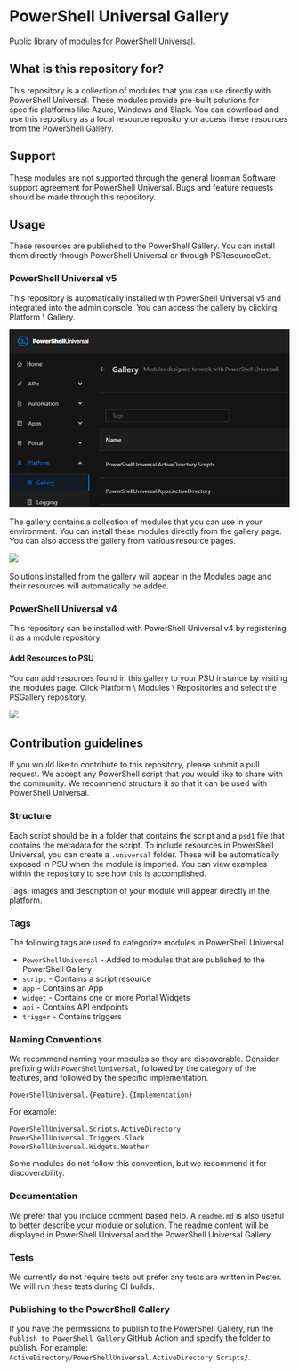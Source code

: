 # PowerShell Universal Gallery

Public library of modules for PowerShell Universal.

## What is this repository for?

This repository is a collection of modules that you can use directly with PowerShell Universal. These modules provide pre-built solutions for specific platforms like Azure, Windows and Slack. You can download and use this repository as a local resource repository or access these resources from the PowerShell Gallery.

## Support

These modules are not supported through the general Ironman Software support agreement for PowerShell Universal. Bugs and feature requests should be made through this repository. 

## Usage

These resources are published to the PowerShell Gallery. You can install them directly through PowerShell Universal or through PSResourceGet. 

### PowerShell Universal v5

This repository is automatically installed with PowerShell Universal v5 and integrated into the admin console. You can access the gallery by clicking Platform \ Gallery.

![](/images/library.png)

The gallery contains a collection of modules that you can use in your environment. You can install these modules directly from the gallery page. You can also access the gallery from various resource pages.

![](/images/library-button.png)

Solutions installed from the gallery will appear in the Modules page and their resources will automatically be added.

### PowerShell Universal v4

This repository can be installed with PowerShell Universal v4 by registering it as a module repository.
 
#### Add Resources to PSU

You can add resources found in this gallery to your PSU instance by visiting the modules page.  Click Platform \ Modules \ Repositories and select the PSGallery repository.

![](/images/modules.png)

## Contribution guidelines

If you would like to contribute to this repository, please submit a pull request. We accept any PowerShell script that you would like to share with the community. We recommend structure it so that it can be used with PowerShell Universal.

### Structure

Each script should be in a folder that contains the script and a `psd1` file that contains the metadata for the script. To include resources in PowerShell Universal, you can create a `.universal` folder. These will be automatically exposed in PSU when the module is imported. You can view examples within the repository to see how this is accomplished.

Tags, images and description of your module will appear directly in the platform.

### Tags

The following tags are used to categorize modules in PowerShell Universal

- `PowerShellUniversal` - Added to modules that are published to the PowerShell Gallery
- `script` - Contains a script resource
- `app` - Contains an App
- `widget` - Contains one or more Portal Widgets
- `api` - Contains API endpoints
- `trigger` - Contains triggers

### Naming Conventions

We recommend naming your modules so they are discoverable. Consider prefixing with `PowerShellUniversal`, followed by the category of the features, and followed by the specific implementation. 

```
PowerShellUniversal.{Feature}.{Implementation}
```

For example: 

```
PowerShellUniversal.Scripts.ActiveDirectory
PowerShellUniversal.Triggers.Slack
PowerShellUniversal.Widgets.Weather
```

Some modules do not follow this convention, but we recommend it for discoverability.

### Documentation

We prefer that you include comment based help. A `readme.md` is also useful to better describe your module or solution. The readme content will be displayed in PowerShell Universal and the PowerShell Universal Gallery.

### Tests

We currently do not require tests but prefer any tests are written in Pester. We will run these tests during CI builds.

### Publishing to the PowerShell Gallery 

If you have the permissions to publish to the PowerShell Gallery, run the `Publish to PowerShell Gallery` GitHub Action and specify the folder to publish. For example: `ActiveDirectory/PowerShellUniversal.ActiveDirectory.Scripts/`.

